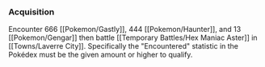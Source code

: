 ### Acquisition
Encounter 666 [[Pokemon/Gastly]], 444 [[Pokemon/Haunter]], and 13 [[Pokemon/Gengar]] then battle [[Temporary Battles/Hex Maniac Aster]] in [[Towns/Laverre City]].  Specifically the "Encountered" statistic in the Pokédex must be the given amount or higher to qualify.

